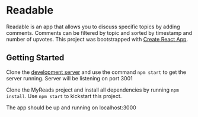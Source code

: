 # Readable

Readable is an app that allows you to discuss specific topics by adding comments.  Comments can be filtered by topic and sorted by timestamp and number of upvotes.  This project was bootstrapped with [Create React App](https://github.com/facebookincubator/create-react-app).

## Getting Started
Clone the [development server](https://github.com/udacity/reactnd-project-readable-starter) and use the command `npm start` to get the server running.  Server will be listening on port 3001

Clone the MyReads project and install all dependencies by running `npm install`.  Use `npm start` to kickstart this project.

The app should be up and running on localhost:3000
